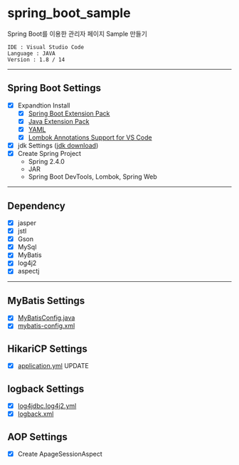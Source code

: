# spring_boot_sample

Spring Boot를 이용한 관리자 페이지 Sample 만들기

```
IDE : Visual Studio Code
Language : JAVA
Version : 1.8 / 14
```
---
## Spring Boot Settings
 - [x] Expandtion Install
   - [x] [Spring Boot Extension Pack](https://marketplace.visualstudio.com/items?itemName=Pivotal.vscode-boot-dev-pack)
   - [x] [Java Extension Pack](https://marketplace.visualstudio.com/items?itemName=vscjava.vscode-java-pack)
   - [x] [YAML](https://marketplace.visualstudio.com/items?itemName=redhat.vscode-yaml)
   - [x] [Lombok Annotations Support for VS Code](https://marketplace.visualstudio.com/items?itemName=GabrielBB.vscode-lombok)
  - [x] jdk Settings ([jdk download](https://jdk.java.net/))
  - [x] Create Spring Project
    - Spring 2.4.0
    - JAR
    - Spring Boot DevTools, Lombok, Spring Web
---

## Dependency
 - [x] jasper
 - [x] jstl
 - [x] Gson
 - [x] MySql
 - [x] MyBatis
 - [x] log4j2
 - [x] aspectj
---
## MyBatis Settings
 - [x] [MyBatisConfig.java](https://github.com/Jeffrey-Oh/spring_boot_sample/blob/master/src/main/java/com/sample/MyBatisConfig.java)
 - [x] [mybatis-config.xml](https://github.com/Jeffrey-Oh/spring_boot_sample/blob/master/src/main/resources/mybatis/mybatis-config.xml)

## HikariCP Settings
 - [x] [application.yml](https://github.com/Jeffrey-Oh/spring_boot_sample/blob/master/src/main/resources/application.yml) UPDATE

## logback Settings
 - [x] [log4jdbc.log4j2.yml](https://github.com/Jeffrey-Oh/spring_boot_sample/blob/master/src/main/resources/log4jdbc.log4j2.yml)
 - [x] [logback.xml](https://github.com/Jeffrey-Oh/spring_boot_sample/blob/master/src/main/resources/logback.xml)

## AOP Settings
 - [x] Create ApageSessionAspect
